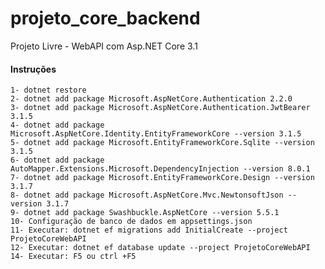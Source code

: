 # projeto_core_backend

Projeto Livre - WebAPI com Asp.NET Core 3.1

#### Instruções
    1- dotnet restore
    2- dotnet add package Microsoft.AspNetCore.Authentication 2.2.0
    3- dotnet add package Microsoft.AspNetCore.Authentication.JwtBearer 3.1.5
    4- dotnet add package Microsoft.AspNetCore.Identity.EntityFrameworkCore --version 3.1.5
    5- dotnet add package Microsoft.EntityFrameworkCore.Sqlite --version 3.1.5
    6- dotnet add package AutoMapper.Extensions.Microsoft.DependencyInjection --version 8.0.1
    7- dotnet add package Microsoft.EntityFrameworkCore.Design --version 3.1.7
    8- dotnet add package Microsoft.AspNetCore.Mvc.NewtonsoftJson --version 3.1.7
    9- dotnet add package Swashbuckle.AspNetCore --version 5.5.1
    10- Configuração de banco de dados em appsettings.json
    11- Executar: dotnet ef migrations add InitialCreate --project ProjetoCoreWebAPI
    12- Executar: dotnet ef database update --project ProjetoCoreWebAPI
    14- Executar: F5 ou ctrl +F5
